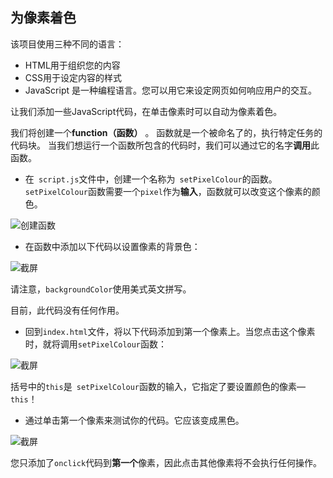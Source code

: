 ## 为像素着色

该项目使用三种不同的语言：

+ HTML用于组织您的内容
+ CSS用于设定内容的样式
+ JavaScript 是一种编程语言。您可以用它来设定网页如何响应用户的交互。

让我们添加一些JavaScript代码，在单击像素时可以自动为像素着色。

我们将创建一个**function（函数）** 。 函数就是一个被命名了的，执行特定任务的代码块。 当我们想运行一个函数所包含的代码时，我们可以通过它的名字**调用**此函数。

+ 在` script.js`文件中，创建一个名称为` setPixelColour`的函数。 `setPixelColour`函数需要一个`pixel`作为**输入**，函数就可以改变这个像素的颜色。

![创建函数](images/create-function.png)

+ 在函数中添加以下代码以设置像素的背景色：

![截屏](images/pixel-art-set-pixel-colour.png)

请注意，`backgroundColor`使用美式英文拼写。

目前，此代码没有任何作用。

+ 回到`index.html`文件，将以下代码添加到第一个像素上。当您点击这个像素时，就将调用`setPixelColour`函数：

![截屏](images/pixel-art-onclick.png)

括号中的`this`是` setPixelColour`函数的输入，它指定了要设置颜色的像素— ` this`！

+ 通过单击第一个像素来测试你的代码。它应该变成黑色。

![截屏](images/pixel-art-black.png)

您只添加了`onclick`代码到**第一个**像素，因此点击其他像素将不会执行任何操作。